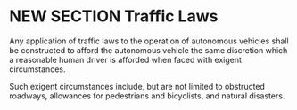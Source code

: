 # NEW SECTION Traffic Laws

Any application of traffic laws to the operation of autonomous vehicles shall be constructed to afford the autonomous vehicle the same discretion which a reasonable human driver is afforded when faced with exigent circumstances. 

Such exigent circumstances include, but are not limited to obstructed roadways, allowances for pedestrians and bicyclists, and natural disasters. 
